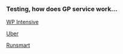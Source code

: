 ### Testing, how does GP service work...
[WP Intensive](https://fteeliy.github.io/Wordpress)

[Uber](https://fteeliy.github.io/uber)

[Runsmart](https://fteeliy.github.io/runsmart/src/)

